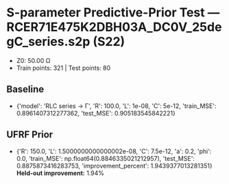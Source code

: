 # S-parameter Predictive-Prior Test — RCER71E475K2DBH03A_DC0V_25degC_series.s2p (S22)
- Z0: 50.00 Ω
- Train points: 321  |  Test points: 80

## Baseline
- {'model': 'RLC series -> Γ', 'R': 100.0, 'L': 1e-08, 'C': 5e-12, 'train_MSE': 0.8961407312277362, 'test_MSE': 0.905183545842221}

## UFRF Prior
- {'R': 150.0, 'L': 1.5000000000000002e-08, 'C': 7.5e-12, 'a': 0.2, 'phi': 0.0, 'train_MSE': np.float64(0.8846335021212957), 'test_MSE': 0.8875873416283753, 'improvement_percent': 1.9439377013281351}
**Held-out improvement:** 1.94%